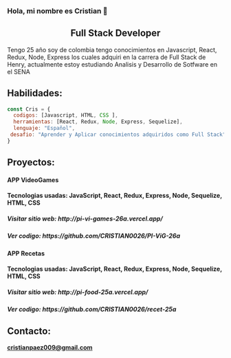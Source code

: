 

### Hola, mi nombre es Cristian  👋

<h2 align="center">
Full Stack Developer 
</h2>

<p>Tengo 25 año soy de colombia tengo conocimientos en Javascript, React, Redux, Node, Express los cuales
adquiri en la carrera de Full Stack de Henry, actualmente estoy estudiando Analisis y Desarrollo de Sotfware en el SENA<p/>

## Habilidades:

```javascript
const Cris = {
  codigos: [Javascript, HTML, CSS ],
  herramientas: [React, Redux, Node, Express, Sequelize],
  lenguaje: "Español",
 desafio: "Aprender y Aplicar conocimientos adquiridos como Full Stack"
}
```
## Proyectos:
<h4>APP VideoGames<h4/>
<p>Tecnologias usadas: JavaScript, React, Redux, Express, Node, Sequelize, HTML, CSS<p>
<h5>Visitar sitio web: http://pi-vi-games-26a.vercel.app/<h5/>
<h5>Ver codigo: https://github.com/CRISTIAN0026/PI-ViG-26a <h5/>

<h4>APP Recetas<h4/>
<p>Tecnologias usadas: JavaScript, React, Redux, Express, Node, Sequelize, HTML, CSS<p>
<h5>Visitar sitio web: http://pi-food-25a.vercel.app/<h5/>
<h5>Ver codigo: https://github.com/CRISTIAN0026/recet-25a<h5/>


## Contacto:
**cristianpaez009@gmail.com**
